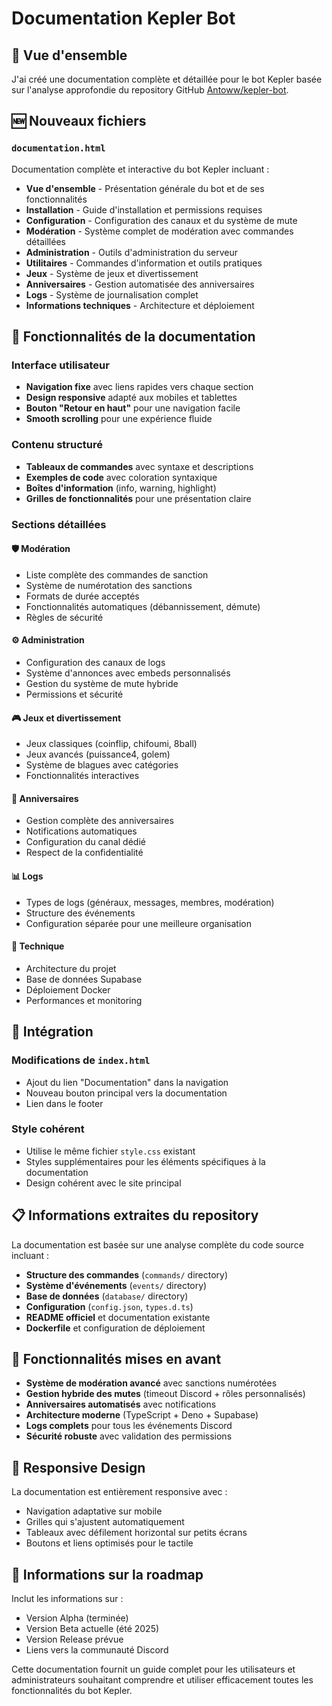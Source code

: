 # Documentation Kepler Bot

## 📖 Vue d'ensemble

J'ai créé une documentation complète et détaillée pour le bot Kepler basée sur l'analyse approfondie du repository GitHub [Antoww/kepler-bot](https://github.com/Antoww/kepler-bot).

## 🆕 Nouveaux fichiers

### `documentation.html`
Documentation complète et interactive du bot Kepler incluant :

- **Vue d'ensemble** - Présentation générale du bot et de ses fonctionnalités
- **Installation** - Guide d'installation et permissions requises
- **Configuration** - Configuration des canaux et du système de mute
- **Modération** - Système complet de modération avec commandes détaillées
- **Administration** - Outils d'administration du serveur
- **Utilitaires** - Commandes d'information et outils pratiques
- **Jeux** - Système de jeux et divertissement
- **Anniversaires** - Gestion automatisée des anniversaires
- **Logs** - Système de journalisation complet
- **Informations techniques** - Architecture et déploiement

## 🔧 Fonctionnalités de la documentation

### Interface utilisateur
- **Navigation fixe** avec liens rapides vers chaque section
- **Design responsive** adapté aux mobiles et tablettes
- **Bouton "Retour en haut"** pour une navigation facile
- **Smooth scrolling** pour une expérience fluide

### Contenu structuré
- **Tableaux de commandes** avec syntaxe et descriptions
- **Exemples de code** avec coloration syntaxique
- **Boîtes d'information** (info, warning, highlight)
- **Grilles de fonctionnalités** pour une présentation claire

### Sections détaillées

#### 🛡️ Modération
- Liste complète des commandes de sanction
- Système de numérotation des sanctions
- Formats de durée acceptés
- Fonctionnalités automatiques (débannissement, démute)
- Règles de sécurité

#### ⚙️ Administration
- Configuration des canaux de logs
- Système d'annonces avec embeds personnalisés
- Gestion du système de mute hybride
- Permissions et sécurité

#### 🎮 Jeux et divertissement
- Jeux classiques (coinflip, chifoumi, 8ball)
- Jeux avancés (puissance4, golem)
- Système de blagues avec catégories
- Fonctionnalités interactives

#### 🎂 Anniversaires
- Gestion complète des anniversaires
- Notifications automatiques
- Configuration du canal dédié
- Respect de la confidentialité

#### 📊 Logs
- Types de logs (généraux, messages, membres, modération)
- Structure des événements
- Configuration séparée pour une meilleure organisation

#### 🔧 Technique
- Architecture du projet
- Base de données Supabase
- Déploiement Docker
- Performances et monitoring

## 🔗 Intégration

### Modifications de `index.html`
- Ajout du lien "Documentation" dans la navigation
- Nouveau bouton principal vers la documentation
- Lien dans le footer

### Style cohérent
- Utilise le même fichier `style.css` existant
- Styles supplémentaires pour les éléments spécifiques à la documentation
- Design cohérent avec le site principal

## 📋 Informations extraites du repository

La documentation est basée sur une analyse complète du code source incluant :

- **Structure des commandes** (`commands/` directory)
- **Système d'événements** (`events/` directory)  
- **Base de données** (`database/` directory)
- **Configuration** (`config.json`, `types.d.ts`)
- **README officiel** et documentation existante
- **Dockerfile** et configuration de déploiement

## 🚀 Fonctionnalités mises en avant

- **Système de modération avancé** avec sanctions numérotées
- **Gestion hybride des mutes** (timeout Discord + rôles personnalisés)
- **Anniversaires automatisés** avec notifications
- **Architecture moderne** (TypeScript + Deno + Supabase)
- **Logs complets** pour tous les événements Discord
- **Sécurité robuste** avec validation des permissions

## 📱 Responsive Design

La documentation est entièrement responsive avec :
- Navigation adaptative sur mobile
- Grilles qui s'ajustent automatiquement
- Tableaux avec défilement horizontal sur petits écrans
- Boutons et liens optimisés pour le tactile

## 🔮 Informations sur la roadmap

Inclut les informations sur :
- Version Alpha (terminée)
- Version Beta actuelle (été 2025)
- Version Release prévue
- Liens vers la communauté Discord

Cette documentation fournit un guide complet pour les utilisateurs et administrateurs souhaitant comprendre et utiliser efficacement toutes les fonctionnalités du bot Kepler.
